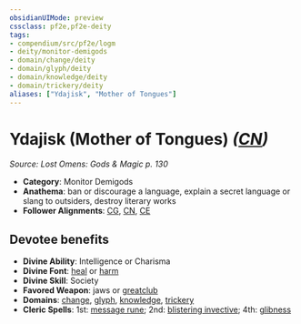 ```yaml
---
obsidianUIMode: preview
cssclass: pf2e,pf2e-deity
tags:
- compendium/src/pf2e/logm
- deity/monitor-demigods
- domain/change/deity
- domain/glyph/deity
- domain/knowledge/deity
- domain/trickery/deity
aliases: ["Ydajisk", "Mother of Tongues"]
---
```

# Ydajisk (Mother of Tongues) *([CN](/rules/traits/chaotic-neutral-b1.md))*  
*Source: Lost Omens: Gods & Magic p. 130*  

- **Category**: Monitor Demigods
- **Anathema**: ban or discourage a language, explain a secret language or slang to outsiders, destroy literary works
- **Follower Alignments**: [CG](/rules/traits/chaotic-good-b1.md), [CN](/rules/traits/chaotic-neutral-b1.md), [CE](/rules/traits/chaotic-evil-b1.md)

## Devotee benefits

- **Divine Ability**: Intelligence or Charisma
- **Divine Font**: [heal](/compendium/spells/heal.md) or [harm](/compendium/spells/harm.md)
- **Divine Skill**: Society
- **Favored Weapon**: jaws or [greatclub](/compendium/equipment/items/greatclub.md)
- **Domains**: [change](/compendium/setting/domains.md#Change), [glyph](/compendium/setting/domains.md#Glyph), [knowledge](/compendium/setting/domains.md#Knowledge), [trickery](/compendium/setting/domains.md#Trickery)
- **Cleric Spells**: 1st: [message rune](/compendium/spells/message-rune-logm.md); 2nd: [blistering invective](/compendium/spells/blistering-invective-apg.md); 4th: [glibness](/compendium/spells/glibness.md)